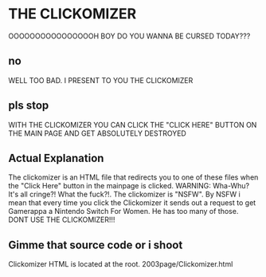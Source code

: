 # THE CLICKOMIZER

OOOOOOOOOOOOOOOOH BOY DO YOU WANNA BE CURSED TODAY???

## no

WELL TOO BAD. I PRESENT TO YOU THE CLICKOMIZER

## pls stop

WITH THE CLICKOMIZER YOU CAN CLICK THE "CLICK HERE" BUTTON ON THE MAIN PAGE AND GET ABSOLUTELY DESTROYED

## Actual Explanation

The clickomizer is an HTML file that redirects you to one of these files when the "Click Here" button in the mainpage is clicked. WARNING: Wha-Whu? It's all cringe?! What the fuck?!. The clickomizer is "NSFW". By NSFW i mean that every time you click the Clickomizer it sends out a request to get Gamerappa a Nintendo Switch For Women. He has too many of those. DONT USE THE CLICKOMIZER!!!

## Gimme that source code or i shoot

Clickomizer HTML is located at the root. 2003page/Clickomizer.html
